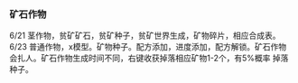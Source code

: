 ### 矿石作物
6/21 茎作物，贫矿矿石，贫矿种子，贫矿世界生成，矿物碎片，相应合成表。
6/23 普通作物，x模型。矿物种子。配方添加，进度添加，配方解锁。矿石作物
     会扎人。矿石作物生成时间不同，右键收获掉落相应矿物1-2个，有5%概率
     掉落种子。